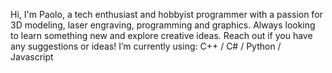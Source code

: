Hi, I'm Paolo, a tech enthusiast and hobbyist programmer with a passion for 3D modeling, laser engraving, programming and graphics. 
Always looking to learn something new and explore creative ideas. Reach out if you have any suggestions or ideas!
I’m currently using: C++ / C# / Python / Javascript
